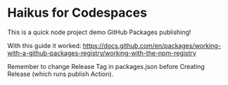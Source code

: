 
# Haikus for Codespaces

This is a quick node project demo GitHub Packages publishing!

With this guide it worked:
https://docs.github.com/en/packages/working-with-a-github-packages-registry/working-with-the-npm-registry

Remember to change Release Tag in packages.json before Creating Release (which runs publish Action).
